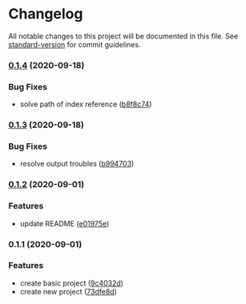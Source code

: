 # Changelog

All notable changes to this project will be documented in this file. See [standard-version](https://github.com/conventional-changelog/standard-version) for commit guidelines.

### [0.1.4](https://github.com/EmersonBraun/pretty-log/compare/v0.1.3...v0.1.4) (2020-09-18)


### Bug Fixes

* solve path of index reference ([b8f8c74](https://github.com/EmersonBraun/pretty-log/commit/b8f8c742e2927ec191b5ccb9287604306a180031))

### [0.1.3](https://github.com/EmersonBraun/pretty-log/compare/v0.1.2...v0.1.3) (2020-09-18)


### Bug Fixes

* resolve output troubles ([b994703](https://github.com/EmersonBraun/pretty-log/commit/b994703eaa81b2ca33afe00d1b15c2a4c22cfddd))

### [0.1.2](https://github.com/EmersonBraun/pretty-log/compare/v0.1.1...v0.1.2) (2020-09-01)


### Features

* update README ([e01975e](https://github.com/EmersonBraun/pretty-log/commit/e01975ebde1e011f03e21af778ee750f750b67ea))

### 0.1.1 (2020-09-01)


### Features

* create basic project ([9c4032d](https://github.com/EmersonBraun/pretty-log/commit/9c4032db1199d059d5ea9c02c89645341c2956b4))
* create new project ([73dfe8d](https://github.com/EmersonBraun/pretty-log/commit/73dfe8de8a192591f9ea612aa8de380398a1d676))
